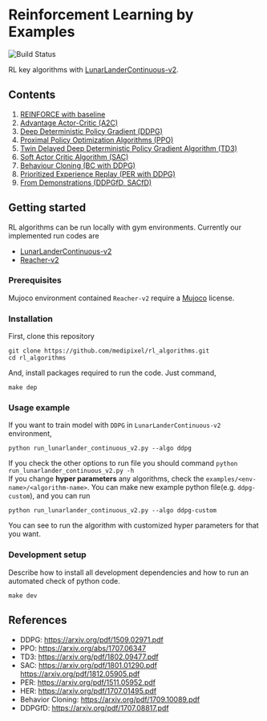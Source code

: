 # Reinforcement Learning by Examples
![Build Status](https://travis-ci.org/medipixel/rl_algorithms.svg?branch=master)  

RL key algorithms with [LunarLanderContinuous-v2](https://gym.openai.com/envs/LunarLanderContinuous-v2/).

## Contents

1. [REINFORCE with baseline](https://github.com/medipixel/rl_algorithms/blob/master/algorithms/reinforce)
2. [Advantage Actor-Critic (A2C)](https://github.com/medipixel/rl_algorithms/blob/master/algorithms/a2c)
3. [Deep Deterministic Policy Gradient (DDPG)](https://github.com/medipixel/rl_algorithms/blob/master/algorithms/ddpg)
4. [Proximal Policy Optimization Algorithms (PPO)](https://github.com/medipixel/rl_algorithms/blob/master/algorithms/ppo)
5. [Twin Delayed Deep Deterministic Policy Gradient Algorithm (TD3)](https://github.com/medipixel/rl_algorithms/blob/master/algorithms/td3)
6. [Soft Actor Critic Algorithm (SAC)](https://github.com/medipixel/rl_algorithms/blob/master/algorithms/sac/agent.py)
7. [Behaviour Cloning (BC with DDPG)](https://github.com/medipixel/rl_algorithms/tree/master/algorithms/bc)
8. [Prioritized Experience Replay (PER with DDPG)](https://github.com/medipixel/rl_algorithms/tree/master/algorithms/per)
9. [From Demonstrations (DDPGfD, SACfD)](https://github.com/medipixel/rl_algorithms/tree/master/algorithms/fd)

## Getting started
RL algorithms can be run locally with gym environments. Currently our implemented run codes are
- [LunarLanderContinuous-v2](https://gym.openai.com/envs/LunarLanderContinuous-v2/)
- [Reacher-v2](https://gym.openai.com/envs/Reacher-v2/)

### Prerequisites
Mujoco environment contained `Reacher-v2` require a [Mujoco](https://www.roboti.us/license.html) license.

### Installation
First, clone this repository  
```
git clone https://github.com/medipixel/rl_algorithms.git
cd rl_algorithms
```
And, install packages required to run the code. Just command,
```
make dep
```

### Usage example
If you want to train model with `DDPG` in `LunarLanderContinuous-v2` environment,
```
python run_lunarlander_continuous_v2.py --algo ddpg
```
If you check the other options to run file you should command `python run_lunarlander_continuous_v2.py -h`  
If you change **hyper parameters** any algorithms, check the `examples/<env-name>/<algorithm-name>`.
You can make new example python file(e.g. `ddpg-custom`), and you can run
```
python run_lunarlander_continuous_v2.py --algo ddpg-custom
```
You can see to run the algorithm with customized hyper parameters for that you want.

### Development setup
Describe how to install all development dependencies and how to run an automated check of python code.
```
make dev
```

## References
- DDPG: https://arxiv.org/pdf/1509.02971.pdf
- PPO: https://arxiv.org/abs/1707.06347
- TD3: https://arxiv.org/pdf/1802.09477.pdf
- SAC: https://arxiv.org/pdf/1801.01290.pdf
       https://arxiv.org/pdf/1812.05905.pdf
- PER: https://arxiv.org/pdf/1511.05952.pdf
- HER: https://arxiv.org/pdf/1707.01495.pdf
- Behavior Cloning: https://arxiv.org/pdf/1709.10089.pdf
- DDPGfD: https://arxiv.org/pdf/1707.08817.pdf

